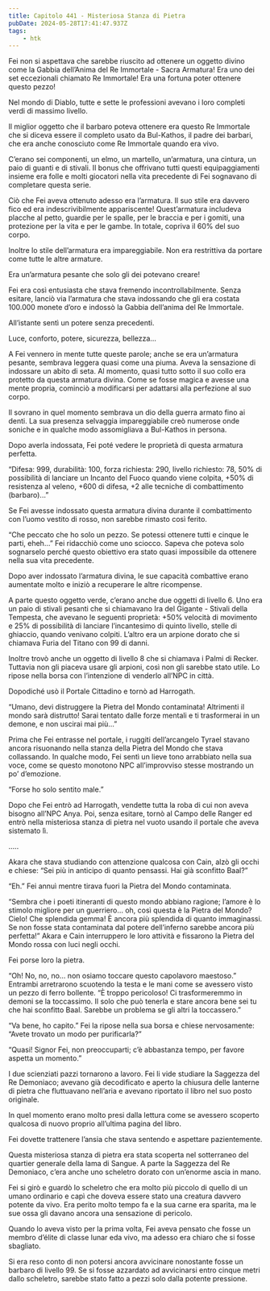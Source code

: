 ```yaml
---
title: Capitolo 441 - Misteriosa Stanza di Pietra
pubDate: 2024-05-28T17:41:47.937Z
tags:
    - htk
---
```


Fei non si aspettava che sarebbe riuscito ad ottenere un oggetto divino come la Gabbia dell’Anima del Re Immortale - Sacra Armatura! Era uno dei set eccezionali chiamato Re Immortale! Era una fortuna poter ottenere questo pezzo!

Nel mondo di Diablo, tutte e sette le professioni avevano i loro completi verdi di massimo livello.

Il miglior oggetto che il barbaro poteva ottenere era questo Re Immortale che si diceva essere il completo usato da Bul-Kathos, il padre dei barbari, che era anche conosciuto come Re Immortale quando era vivo.

C’erano sei componenti, un elmo, un martello, un’armatura, una cintura, un paio di guanti e di stivali. Il bonus che offrivano tutti questi equipaggiamenti insieme era folle e molti giocatori nella vita precedente di Fei sognavano di completare questa serie.

Ciò che Fei aveva ottenuto adesso era l’armatura. Il suo stile era davvero fico ed era indescrivibilmente appariscente! Quest’armatura includeva placche al petto, guardie per le spalle, per le braccia e per i gomiti, una protezione per la vita e per le gambe. In totale, copriva il 60% del suo corpo.

Inoltre lo stile dell’armatura era impareggiabile. Non era restrittiva da portare come tutte le altre armature.

Era un’armatura pesante che solo gli dei potevano creare!


Fei era così entusiasta che stava fremendo incontrollabilmente. Senza esitare, lanciò via l’armatura che stava indossando che gli era costata 100.000 monete d’oro e indossò la Gabbia dell’anima del Re Immortale.

All’istante sentì un potere senza precedenti.

Luce, conforto, potere, sicurezza, bellezza…

A Fei vennero in mente tutte queste parole; anche se era un’armatura pesante, sembrava leggera quasi come una piuma. Aveva la sensazione di indossare un abito di seta. Al momento, quasi tutto sotto il suo collo era protetto da questa armatura divina. Come se fosse magica e avesse una mente propria, cominciò a modificarsi per adattarsi alla perfezione al suo corpo.

Il sovrano in quel momento sembrava un dio della guerra armato fino ai denti. La sua presenza selvaggia impareggiabile creò numerose onde soniche e in qualche modo assomigliava a Bul-Kathos in persona.

Dopo averla indossata, Fei poté vedere le proprietà di questa armatura perfetta.

“Difesa: 999, durabilità: 100, forza richiesta: 290, livello richiesto: 78, 50% di possibilità di lanciare un Incanto del Fuoco quando viene colpita, +50% di resistenza al veleno, +600 di difesa, +2 alle tecniche di combattimento (barbaro)...”

Se Fei avesse indossato questa armatura divina durante il combattimento con l’uomo vestito di rosso, non sarebbe rimasto così ferito.

“Che peccato che ho solo un pezzo. Se potessi ottenere tutti e cinque le parti, eheh…” Fei ridacchiò come uno sciocco. Sapeva che poteva solo sognarselo perché questo obiettivo era stato quasi impossibile da ottenere nella sua vita precedente.

Dopo aver indossato l’armatura divina, le sue capacità combattive erano aumentate molto e iniziò a recuperare le altre ricompense.

A parte questo oggetto verde, c’erano anche due oggetti di livello 6. Uno era un paio di stivali pesanti che si chiamavano Ira del Gigante - Stivali della Tempesta, che avevano le seguenti proprietà: +50% velocità di movimento e 25% di possibilità di lanciare l’incantesimo di quinto livello, stelle di ghiaccio, quando venivano colpiti. L’altro era un arpione dorato che si chiamava Furia del Titano con 99 di danni.

Inoltre trovò anche un oggetto di livello 8 che si chiamava i Palmi di Recker. Tuttavia non gli piaceva usare gli arpioni, così non gli sarebbe stato utile. Lo ripose nella borsa con l’intenzione di venderlo all’NPC in città.

Dopodiché usò il Portale Cittadino e tornò ad Harrogath.

“Umano, devi distruggere la Pietra del Mondo contaminata! Altrimenti il mondo sarà distrutto! Sarai tentato dalle forze mentali e ti trasformerai in un demone, e non uscirai mai più…”

Prima che Fei entrasse nel portale, i ruggiti dell’arcangelo Tyrael stavano ancora risuonando nella stanza della Pietra del Mondo che stava collassando. In qualche modo, Fei sentì un lieve tono arrabbiato nella sua voce, come se questo monotono NPC all’improvviso stesse mostrando un po’ d’emozione.

“Forse ho solo sentito male.”

Dopo che Fei entrò ad Harrogath, vendette tutta la roba di cui non aveva bisogno all’NPC Anya. Poi, senza esitare, tornò al Campo delle Ranger ed entrò nella misteriosa stanza di pietra nel vuoto usando il portale che aveva sistemato lì.

…..

Akara che stava studiando con attenzione qualcosa con Cain, alzò gli occhi e chiese: “Sei più in anticipo di quanto pensassi. Hai già sconfitto Baal?”

“Eh.” Fei annuì mentre tirava fuori la Pietra del Mondo contaminata.

“Sembra che i poeti itineranti di questo mondo abbiano ragione; l’amore è lo stimolo migliore per un guerriero… oh, così questa è la Pietra del Mondo? Cielo! Che splendida gemma! È ancora più splendida di quanto immaginassi. Se non fosse stata contaminata dal potere dell’inferno sarebbe ancora più perfetta!” Akara e Cain interruppero le loro attività e fissarono la Pietra del Mondo rossa con luci negli occhi.

Fei porse loro la pietra.

“Oh! No, no, no… non osiamo toccare questo capolavoro maestoso.” Entrambi arretrarono scuotendo la testa e le mani come se avessero visto un pezzo di ferro bollente. “È troppo pericoloso! Ci trasformeremmo in demoni se la toccassimo. Il solo che può tenerla e stare ancora bene sei tu che hai sconfitto Baal. Sarebbe un problema se gli altri la toccassero.”

“Va bene, ho capito.” Fei la ripose nella sua borsa e chiese nervosamente: “Avete trovato un modo per purificarla?”

“Quasi! Signor Fei, non preoccuparti; c’è abbastanza tempo, per favore aspetta un momento.”

I due scienziati pazzi tornarono a lavoro. Fei li vide studiare la Saggezza del Re Demoniaco; avevano già decodificato e aperto la chiusura delle lanterne di pietra che fluttuavano nell’aria e avevano riportato il libro nel suo posto originale.

In quel momento erano molto presi dalla lettura come se avessero scoperto qualcosa di nuovo proprio all’ultima pagina del libro.

Fei dovette trattenere l’ansia che stava sentendo e aspettare pazientemente.

Questa misteriosa stanza di pietra era stata scoperta nel sotterraneo del quartier generale della lama di Sangue. A parte la Saggezza del Re Demoniaco, c’era anche uno scheletro dorato con un’enorme ascia in mano.

Fei si girò e guardò lo scheletro che era molto più piccolo di quello di un umano ordinario e capì che doveva essere stato una creatura davvero potente da vivo. Era perito molto tempo fa e la sua carne era sparita, ma le sue ossa gli davano ancora una sensazione di pericolo.

Quando lo aveva visto per la prima volta, Fei aveva pensato che fosse un membro d’élite di classe lunar eda vivo, ma adesso era chiaro che si fosse sbagliato.

Si era reso conto di non potersi ancora avvicinare nonostante fosse un barbaro di livello 99. Se si fosse azzardato ad avvicinarsi entro cinque metri dallo scheletro, sarebbe stato fatto a pezzi solo dalla potente pressione.



